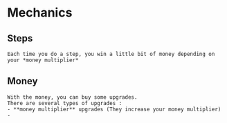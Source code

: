 # Mechanics

## Steps
    Each time you do a step, you win a little bit of money depending on your *money multiplier*
    

## Money 
    With the money, you can buy some upgrades.
    There are several types of upgrades :
    - **money multiplier** upgrades (They increase your money multiplier)
    -
